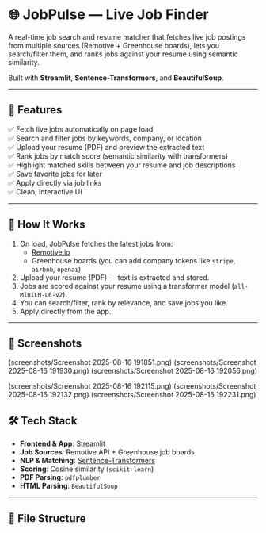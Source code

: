 # 🌐 JobPulse — Live Job Finder

A real-time job search and resume matcher that fetches live job postings from multiple sources (Remotive + Greenhouse boards), lets you search/filter them, and ranks jobs against your resume using semantic similarity.  

Built with **Streamlit**, **Sentence-Transformers**, and **BeautifulSoup**.

---

## 🚀 Features

✅ Fetch live jobs automatically on page load  
✅ Search and filter jobs by keywords, company, or location  
✅ Upload your resume (PDF) and preview the extracted text  
✅ Rank jobs by match score (semantic similarity with transformers)  
✅ Highlight matched skills between your resume and job descriptions  
✅ Save favorite jobs for later  
✅ Apply directly via job links  
✅ Clean, interactive UI  

---

## 🧠 How It Works

1. On load, JobPulse fetches the latest jobs from:
   - [Remotive.io](https://remotive.io)
   - Greenhouse boards (you can add company tokens like `stripe`, `airbnb`, `openai`)
2. Upload your resume (PDF) — text is extracted and stored.
3. Jobs are scored against your resume using a transformer model (`all-MiniLM-L6-v2`).
4. You can search/filter, rank by relevance, and save jobs you like.
5. Apply directly from the app.

---

## 📸 Screenshots

(screenshots/Screenshot 2025-08-16 191851.png)    (screenshots/Screenshot 2025-08-16 191930.png)   (screenshots/Screenshot 2025-08-16 192056.png)

(screenshots/Screenshot 2025-08-16 192115.png)    (screenshots/Screenshot 2025-08-16 192132.png)   (screenshots/Screenshot 2025-08-16 192231.png)

## 🛠️ Tech Stack

- **Frontend & App**: [Streamlit](https://streamlit.io/)  
- **Job Sources**: Remotive API + Greenhouse job boards  
- **NLP & Matching**: [Sentence-Transformers](https://www.sbert.net/)  
- **Scoring**: Cosine similarity (`scikit-learn`)  
- **PDF Parsing**: `pdfplumber`  
- **HTML Parsing**: `BeautifulSoup`  

---

## 📂 File Structure


